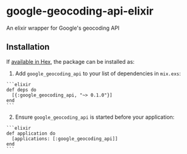 # google-geocoding-api-elixir

An elixir wrapper for Google's geocoding API

## Installation

If [available in Hex](https://hex.pm/docs/publish), the package can be installed as:

  1. Add `google_geocoding_api` to your list of dependencies in `mix.exs`:

    ```elixir
    def deps do
      [{:google_geocoding_api, "~> 0.1.0"}]
    end
    ```

  2. Ensure `google_geocoding_api` is started before your application:

    ```elixir
    def application do
      [applications: [:google_geocoding_api]]
    end
    ```
